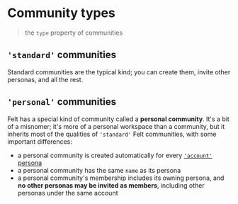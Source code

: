 # Community types

> the `type` property of communities

## `'standard'` communities

Standard communities are the typical kind;
you can create them, invite other personas, and all the rest.

## `'personal'` communities

Felt has a special kind of community called a **personal community**.
It's a bit of a misnomer; it's more of a personal workspace than a community,
but it inherits most of the qualities of `'standard'` Felt communities,
with some important differences:

- a personal community is created automatically for every [`'account'` persona](./persona-types.md)
- a personal community has the same `name` as its persona
- a personal community's membership includes its owning persona,
  and **no other personas may be invited as members**,
  including other personas under the same account
